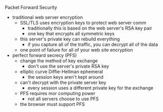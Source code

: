 Packet Forward Security 

* traditional web server encryption 
	* SSL/TLS uses encryption keys to protect web server comm
		* traditionally this is based on the web server's RSA key pair 
		* one key that encrypts all symmetric keys 
	* this server's private key can rebuild everything 
		* if you capture all of the traffic, you can decrypt all of the data 
	* one point of failure for all of your web site encryption 
* perfect forward secrecy (PFS)
	* change the method of key exchange 
		* don't use the server's private RSA key 
	* elliptic curve Diffie-Hellman ephemeral 
		* the session keys aren't kept around 
	* can't decrypt with the private server key 
		* every session uses a different private key for the exchange 
	* PFS requires mor computing power 
		* not all servers choose to use PFS
	* the browser must support PFS